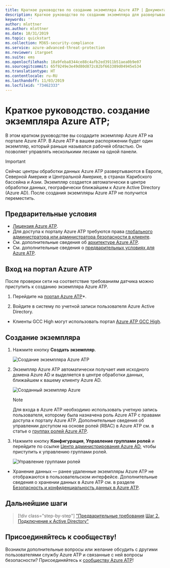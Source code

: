 ```yaml
---
title: Краткое руководство по созданию экземпляра Azure ATP | Документация Майкрософт
description: Краткое руководство по созданию экземпляра для развертывания Azure ATP — первого шага установки Azure ATP.
keywords: ''
author: mlottner
ms.author: mlottner
ms.date: 10/31/2019
ms.topic: quickstart
ms.collection: M365-security-compliance
ms.service: azure-advanced-threat-protection
ms.reviewer: itargoet
ms.suite: ems
ms.openlocfilehash: 18a9feba8344ce88c4afb2ed3911b51aea0b9e07
ms.sourcegitcommit: 65f9249e3e49d80d872c82bf663389d04945e534
ms.translationtype: HT
ms.contentlocale: ru-RU
ms.lasthandoff: 11/03/2019
ms.locfileid: "73462333"
---
```

# <a name="quickstart-create-your-azure-atp-instance"></a>Краткое руководство. создание экземпляра Azure ATP;

В этом кратком руководстве вы создадите экземпляр Azure ATP на портале Azure ATP. В Azure ATP в вашем распоряжении будет один экземпляр, который раньше назывался рабочей областью. Он позволяет управлять несколькими лесами на одной панели.

> [!IMPORTANT]
> Сейчас центры обработки данных Azure ATP развертываются в Европе, Северной Америке и Центральной Америке, в странах Карибского бассейна и Азии. Экземпляр создается автоматически в центре обработки данных, географически ближайшем к Azure Active Directory (Azure AD). После создания экземпляры Azure ATP не получится переместить.

## <a name="prerequisites"></a>Предварительные условия

- [Лицензия Azure ATP](atp-technical-faq.md#licensing-and-privacy).
- Для доступа к порталу Azure ATP требуются права [глобального администратора или администратора безопасности в клиенте](https://docs.microsoft.com/azure/active-directory/users-groups-roles/directory-assign-admin-roles#available-roles).
- См. дополнительные сведения об [архитектуре Azure ATP](atp-architecture.md).
- См. дополнительные сведения о [предварительных условиях для Azure ATP](atp-prerequisites.md). 

## <a name="sign-in-to-the-azure-atp-portal"></a>Вход на портал Azure ATP

После проверки сети на соответствие требованиям датчика можно приступить к созданию экземпляра Azure ATP.

1. Перейдите на [портал Azure ATP](https://portal.atp.azure.com)*.

2. Войдите в систему по учетной записи пользователя Azure Active Directory.

* Клиенты GCC High могут использовать портал [Azure ATP GCC High](http://portal.atp.azure.us).  

## <a name="create-your-instance"></a>Создание экземпляра

1. Нажмите кнопку **Создать экземпляр**. 

    ![Создание экземпляра Azure ATP](media/create-instance.png)

2. Экземпляр Azure ATP автоматически получает имя исходного домена Azure AD и выделяется в центре обработки данных, ближайшем к вашему клиенту Azure AD. 

    ![Созданный экземпляр Azure](media/instance-created.png)

    > [!NOTE]
    > Для входа в Azure ATP необходимо использовать учетную запись пользователя, которому была назначена роль Azure ATP с правами доступа к порталу Azure ATP. Дополнительные сведения об управлении доступом на основе ролей (RBAC) в Azure ATP см. в статье о [группах ролей Azure ATP](atp-role-groups.md).
 
3. Нажмите кнопку **Конфигурация**, **Управление группами ролей** и перейдите по ссылке [Центр администрирования Azure AD](https://docs.microsoft.com/azure/active-directory/active-directory-assign-admin-roles-azure-portal), чтобы приступить к управлению группами ролей.

    ![Управление группами ролей](media/creation-manage-role-groups.png)

- Хранение данных — ранее удаленные экземпляры Azure ATP не отображаются в пользовательском интерфейсе. Дополнительные сведения о хранении данных в Azure ATP см. в разделе [Безопасность и конфиденциальность данных в Azure ATP](atp-privacy-compliance.md).

## <a name="next-steps"></a>Дальнейшие шаги

> [!div class="step-by-step"]
> ["Предварительные требования](atp-prerequisites.md)
> [Шаг 2. Подключение к Active Directory"](install-atp-step2.md)

## <a name="join-the-community"></a>Присоединяйтесь к сообществу!

Возникли дополнительные вопросы или желание обсудить с другими пользователями службу Azure ATP и связанные с ней вопросы безопасности? Присоединяйтесь к [сообществу Azure ATP](https://aka.ms/azureatpcommunity)!

